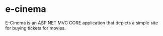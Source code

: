 # e-cinema
E-Cinema is an ASP.NET MVC CORE application that depicts a simple site for buying tickets for movies.
